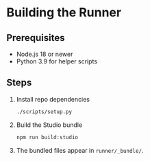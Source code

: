 # Building the Runner

## Prerequisites

- Node.js 18 or newer
- Python 3.9 for helper scripts

## Steps

1. Install repo dependencies
   ```bash
   ./scripts/setup.py
   ```
2. Build the Studio bundle
   ```bash
   npm run build:studio
   ```
3. The bundled files appear in `runner/_bundle/`.
